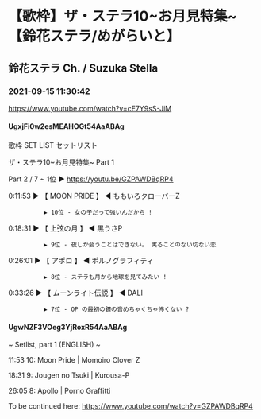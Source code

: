 # 【歌枠】ザ・ステラ10~お月見特集~【鈴花ステラ/めがらいと】
## 鈴花ステラ Ch. / Suzuka Stella
### 2021-09-15 11:30:42
https://www.youtube.com/watch?v=cE7Y9sS-JiM
#### UgxjFi0w2esMEAHOGt54AaABAg
歌枠  SET LIST セットリスト 

ザ・ステラ10~お月見特集~ Part 1

Part 2 / 7 ~ 1位 ▶ https://youtu.be/GZPAWDBqRP4



0:11:53 ▶ 【 MOON PRIDE 】 ◀ ももいろクローバーZ

              ▶ 10位 - 女の子だって強いんだから !



0:18:31 ▶ 【 上弦の月 】 ◀ 黒うさP

              ▶ 9位 - 夜しか会うことはできない。 実ることのない切ない恋



0:26:01 ▶ 【 アポロ 】 ◀ ポルノグラフィティ

              ▶ 8位 - ステラも月から地球を見てみたい !



0:33:26 ▶ 【 ムーンライト伝説 】 ◀ DALI

              ▶ 7位 - OP の最初の鐘の音めちゃくちゃ怖くない ?

#### UgwNZF3VOeg3YjRoxR54AaABAg
~ Setlist, part 1 (ENGLISH) ~



11:53	10: Moon Pride | Momoiro Clover Z

18:31	9: Jougen no Tsuki | Kurousa-P

26:05	8: Apollo | Porno Graffitti



To be continued here: https://www.youtube.com/watch?v=GZPAWDBqRP4

